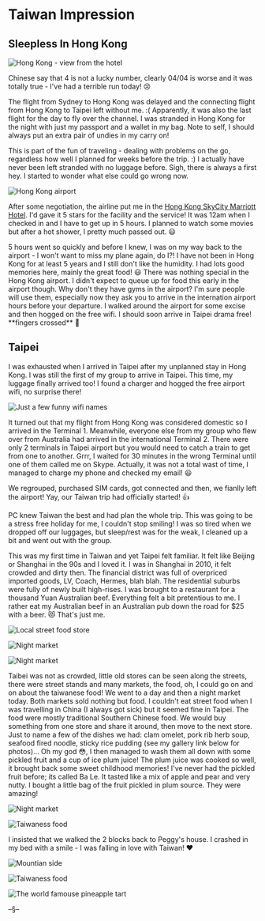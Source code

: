 # Taiwan Impression


## Sleepless In Hong Kong

![Hong Kong - view from the hotel](https://lh3.googleusercontent.com/pw/AL9nZEWzV3evshgVfSmvBGUQ1fcFmlUCOrPPI4YXdX7mrZxCwvIhX4Fy05g_g-ZK2Xive7sM4_F3f8Ek1fz8puQEtlZpeN3hNksndI8QIO-a1J9u9RO7j12AGHRDwTjYnP0B9PxVbueGZMkH3JNbvdeKnk7S=w2120-h1590-no?authuser=0 "Hong Kong - view from the hotel")

Chinese say that 4 is not a lucky number, clearly 04/04 is worse and it was totally true - I've had a terrible run today! 😢 

The flight from Sydney to Hong Kong was delayed and the connecting flight from Hong Kong to Taipei left without me. :( Apparently, it was also the last flight for the day to fly over the channel. I was stranded in Hong Kong for the night with just my passport and a wallet in my bag. Note to self, I should always put an extra pair of undies in my carry on!

This is part of the fun of traveling - dealing with problems on the go, regardless how well I planned for weeks before the trip. :) I actually have never been left stranded with no luggage before. Sigh, there is always a first hey. I started to wonder what else could go wrong now.

![Hong Kong airport](https://lh3.googleusercontent.com/9RdMR9gQVLt8CNKbYlVmkKqqGYXWXR1s9XkBNJohSUlGRPsXIbTheSeFLvT8Cpd2hiQtpV5z-uAiQw-CFE99x_HWBA8PmwUq3DYlc-dtNC920whORbQnc3fgXHRjJ0_a3QEXA0mEwfkeK-lWrqkK39hsjOx3MvABaqTHjhO3zut_9d0xDPhXB4VX0zw-qKI0jfMOCuzcziIhooMMs1FtF98Yc2T5ijcmFW3FK4nqapjPP0lvkHzK0pfI10bos5-DctGzsvz25XBiCTUDI7J6B9lR60435SQSfZukfeGW2wxZKXrZjBNW-LdTujWqnNm-7EpUpbdenorIqcJdXLxXEJVp4IrpMySFxDewEeNzL63CP22lgxq5RKKgMnduxiPcw2c5zfBtEaIRq_Fom5wIlomAvYTNQZu2IdbjOPkQ5shctnnvVAnx9KaCJYGu9KaVych-T-SPMVPar-eAUc04i99Sbps0o7Y33wImqT4Dc20s1pMSZCQBFWfWsciGciLgRK20CgQeJvrWm0HewR-elC_B16gu1K5fOjke-U_UH98J0NTMiIZ08mNF59qkSLihzmw7B5XZpEX6Z4diaEYyQN3RfTxamAMW46FjZ2SL-taMZpIwBP10cT4skzaCXrJX-0Ud6JxY9K44lOe2VwIeJzhpGRFdm1K7=s720-no)

After some negotiation, the airline put me in the [Hong Kong SkyCity Marriott Hotel](http://www.marriott.com/hotels/travel/hkgap-hong-kong-skycity-marriott-hotel/). I'd gave it 5 stars for the facility and the service! It was 12am when I checked in and I have to get up in 5 hours. I planned to watch some movies but after a hot shower, I pretty much passed out. 😃

<!--more-->5 hours went so quickly and before I knew, I was on my way back to the airport - I won't want to miss my plane again, do I?! I have not been in Hong Kong for at least 5 years and I still don't like the humidity. I had lots good memories here, mainly the great food! 😃&nbsp;There was nothing special in the Hong Kong airport. I didn't expect to queue up for food this early in the airport though. Why don't they have gyms in the airport? I'm sure people will use them, especially now they ask you to arrive in the internation airport hours before your departure. I walked around the airport for some excise and then hogged on the free wifi. I should soon arrive in Taipei drama free! **fingers crossed** 🤞

## Taipei

I was exhausted when I arrived in Taipei after my unplanned stay in Hong Kong. I was still the first of my group to arrive in Taipei. This time, my luggage finally arrived too! I found a charger and hogged the free airport wifi, no surprise there!

![Just a few funny wifi names](https://lh3.googleusercontent.com/I7njtgQUrzDBvzUlSadfxDapMS7tB4G7rJHNeq6873cMpfjhvqaDjFk0Pe-J9eiyhChzaO5ci6qc-xRvMCpQ0hQR9jcTtr0BHNEFdh4DmWADJlFrHHWMo1zDOjaWWdbd_Dvp2-BKovb_15z7l6r0IvJuuKx_8Dg3AONgihQSUow1Nn7tI5W9UPSQtUmz0LkcaIgOmCeiTLNEoknTPLWvxxhG4CLovIRruVMZHKgAB4q8FekrKWYaySfPzL6Wx8Cpfwbv5W2Z96qz-MXWcnkKnvTJ7c0Crx6LqOZbMSj35xKmcddeVXqPJqVyKLfYyEAeNYiknEO10GzLNO4ZML6J4SowZquFJYGhP2CK5D7ULp3pAOWfWErDfmX0dlM0tO0G8mitF2yQUkjFQ7caOJhHAr1a77En6xU5pvBmF5Du852Jt7ZwGnP2_KoqrCpl3bJRvRBqofUsVAk2rP9V7XdbLELLVwgPp53z6RhIEbFq7pPvyozTgRW5IO6k2l69w-sAQ4svrE8YPTpiqSLEZhdGvClYbPCedfaprkT3GyaJ-eKB6WVkuZ26S4EbDVwbEsQWKvKAyFdbuXHynqmRg9RzxhmGlG6aeO8XXB02KvmZoYKE6w_0=s620-no "Just a few funny wifi names")

It turned out that my flight from Hong Kong was considered domestic so I arrived in the Terminal 1. Meanwhile, everyone else from my group who flew over from Australia had arrived in the international Terminal 2. There were only 2 terminals in Taipei airport but you would need to catch a train to get from one to another. Grrr, I waited for 30 minutes in the wrong Terminal until one of them called me on Skype. Actually, it was not a total wast of time, I managed to charge my phone and checked my email! 😃

<!--more-->We regrouped, purchased SIM cards, got connected and then, we fianlly left the airport! Yay, our Taiwan trip had officially started! 👍

PC knew Taiwan the best and had plan the whole trip. This was going to be a stress free holiday for me, I couldn't stop smiling! I was so tired when we dropped off our luggages, but sleep/rest was for the weak, I cleaned up a bit and went out with the group.

This was my first time in Taiwan and yet Taipei felt familiar. It felt like Beijing or Shanghai in the 90s and I loved it. I was in Shanghai in 2010, it felt crowded and dirty then. The financial district was full of overpriced imported goods, LV, Coach, Hermes, blah blah. The residential suburbs were fully of newly built high-rises. I was brought to a restaurant for a thousand Yuan Australian beef. Everything felt a bit pretentious to me. I rather eat my Australian beef in an Australian pub down the road for $25 with a beer. 😻 That's just me.

![Local street food store](https://lh3.googleusercontent.com/B9U4x6ztoTekvOgAZmSIu0I5Pz4hhs43yqlIuNsdeVe0gHl9w7AVt4Dl5jtTQNjlHgORZVKcW5pRVvPJjGskNxAavkq67M-x-Ml13xSOUuEh7XbADxV5LJZ92GadBuIGJxOYCn8XlHf_hZvFW-5_TW9azPkG_UHh3b0VH11v7fmpvuESl5qyenb6KikxDJgZVVcdSauVkwOvXYaxpii1IkhwA5gGQwslW_wT5icQzcJViK0BQpSR_CDBfZMunvczuQtBA65eoYYY3A3nPFyU6hhBEZsk4ZZkoBk0ngwOI1vYWYb1t390F9bqggF4s9zAxgkzivTv8qIsInNwk1ygMr3tdzuaLCFihApsGsc0icDLbjTb-P03q-SZGWLZ1mo7qq3Qskfj9jWhxFOzy9D26B3LfzdNl_v1v5K_r-fga5yvY2gcuLjSfDmUP-FoSZ4fNejnzjkZdeT4-HJAdnsKlZN9WWDH3ukm7ALjz7NeT9_hAUKbCB7Z3RZ7hqO263p0VjrFxSOgHcsjyHGSbijK0KZdB3uUm6dFNtLrj_BEQCiFCt-nJk4WyXZ5OwFjeyFLg4wvC0RiVRNu0-HiuMBrR-vNgXHARPVSzebXEsIlADtlAii_AqmMhgndVZoZBtX_9h4pB2ILiqVlwv_w5_JQfhzXbgSYvdZt=w540-h720-no "Local street food store")

![Night market](https://lh3.googleusercontent.com/qPdIAYMxS003KJYnGGtKhpw6EL5ow6DIAUiY3izjY4gqib-bqA5PIEGDEEKUaiz2CHPv8SbT-xcrmzOONdEG4mKd7nzxneryfCPOx6ZRkwQWTIsyFJeP7mrLd9Up_gI7O_m1O6OeqQD5Fmw2StkUj533AhAAl0jf8V5H3VvhLAmn2JxHWLQ9NtPXvycyAYvbEU2si2JrHoQSwxfeSUTd2-YbguQCk8C7CcHCWvtwSLbuOzMh1QWL77TzNjrmBTqsKtsHdrVMa-JfNFjpeqSZuvRodnm-sGL4k7YElFshdIStJrFZmq8C03MwZWWR_q1i3yvrg7GUsEV1BEEWOV73lU3aCOidvoohO9Y366ZjWctH85Opgk0mUdecJifxzvwK1pZ-GkbcOv7ZCBgSLYRRf_dpZdMaYR9wNaVoO_6fKddbFJ6_KVEG-3146R15fzy9rszlx77k9yeYLpQ78d8fusbJ5A2s93zkVeOoxb21ZBVMNf_7dk4xCXs-5Ne9hvG3VqLvBnzbXYMMbALvcP0IJoyACWBReMAzo16npayqGyTtF0ae4AWQu9w7cXP5crMs_QuhRvJBqzITC7Kwvye2yAbHNT5jfGlIs0kHHDeiVO8DkDQ068WLpFuHenwMy8ksM99lxB97mL2K4kcGShk5izHVKYBWazgR=w960-h720-no "Night market")

![Night market](https://lh3.googleusercontent.com/hZW3ZCw8FUlJGZc3GXiKQf-7lWyn5GE9EwyG3d2isBXPKo-N5QvTy0deqiP5ueDNGw7BrbZzJqwyW7TeMxiAv4szmXNdyqwyiYj0XdwYU8LDSHofKBM_GTByuiSsjMNclNWBBUI_YAtS9zPZWWGIRc6qEb79bnblFhn1Pm8WD5IGF8TztAhiFocs_w7jhfhviP8pe5Q2fodBrQSVAWbAlFmlwNy6_fJCwsM47edmNLqiVQs52g_hxrykzNbijh1rDzzHNeoMaL-uLkGJmtqVYE1xil5IVvEYtxPXleZSRlJVUhuo9WkpaiTjS9dBD3kbNxnBGrwkNALSd92Oj3sG2ylbevIeXjFyuVMPa_JbJ3ZqtNjj_AUWXkaZy1TwRdgPsdWa8dQTHx4WQrRuwr1DWqXdx55lTHW1pR2DZiRkS3uKJ1hE15z6Z90GyBhLDNhpPUwynXuJ1GoAFtD4J4u3LPEnzKmFUp9VJKSIGMY85TttPWSyWa0K9u9suHdidhaCf9wk2dOsUKi6cT3jilEzxKCK0_nkvGN03IMEPsJeACCjMcI-jhHgi6WkrAf1a2OhzoHMljd-kMVgP7MQpv-T4TYpdvO8bSlM8mBfKEq0JXh2ORsPw6P2hnUV2tBNXkd8lHfrj6sJmedliOfvq45xxpzTd1xdMzVW=w531-h707-no "Night market")

Taibei was not as crowded, little old stores can be seen along the streets, there were street stands and many markets, the food, oh, I could go on and on about the taiwanese food! We went to a day and then a night market today. Both markets sold nothing but food. I couldn't eat street food when I was travelling in China (I always got sick) but it seemed fine in Taipei. The food were mostly traditional Southern Chinese food. We would buy something from one store and share it around, then move to the next store. Just to name a few of the dishes we had: clam omelet, pork rib herb soup, seafood fired noodle, sticky rice pudding (see my gallery link below for photos)... Oh my god 😳, I then managed to wash them all down with some pickled fruit and a cup of ice plum juice! The plum juice was cooked so well, it brought back some sweet childhood memories! I've never had the pickled fruit before; its called Ba Le. It tasted like a mix of apple and pear and very nutty. I bought a little bag of the fruit pickled in plum source. They were amazing!

![Night market](https://lh3.googleusercontent.com/bOQDrxmXY-OG-nJNDW-CZAJJ8k4nrJjsByapOHUShu3dlYae5iQUcjWE9g83tACjv1hiqqAMwG_VHOasWA9L1ny1TcYJITHUYfvwL0I1pCMH1WDsj1GydXjN_hK1KeZPOz40ZPQ5ZNtW78j68B98q2btOvavXlVLS37XJZLqYjN4wPI2Ki_xs5xLMbZ3Mu2nck-yzhYrMGQGALc-QMIsjZbXd9timRTuumGdII5NpXxgbigw5IaxvnmRXnIH59Ig-1yFRXGrgqQ3rQSPYuL_rYXu1pNlLkRi9m0WlroG5VNlVzkJkBTTCnx0i4h33Sjiacd6Y2Y29b2TaknhocQiRyefDVbuv2p98qicqgSCeqLdlhv5P3D5BKIuGIi8kxAH66FpKeNOo1MeCKSu5F6ztW1LYhBPeGYdRgUnyEq2TlYILaQywhOw4UHhPXGBbU286XYS88NQvlTjK7bTVYaeWweNaGjiU4H4I8cNO1qMHPXdtk93DynDEvm3nnWMkuXj4KrXJWRo_NrqK71i8iERajhCVdQEc0iYafDuK75dxWf8VwByODct3ZNppRF2rOcC5XhoxaHpFhfegLJnFIdCFIi4b-dU-SqlrG_x53gIiU0MeG2A-rf4It7MgRAFGnDGaEH-wni9dm7O1FSCe4L7Ggv65ulLyit0=w960-h720-no "Night market")

![Taiwaness food](https://lh3.googleusercontent.com/dutsO_mfjRGGkesGcOQDWSGw4CN2nRPGKJUCJLwGO8mtD-c28wZJzlbPmI7epoPav0m2lR_XF8AlOFic7uQ6-jmVH1AOD2Gve5sxu-MeEIKUnR-L3YBEC8ff51m28_NBJ6sV6jbr0-WwYLU0tl8ZJVqneL4wo9iMn3slvR9t2r5PwMddKQReVwUwNbT8EWFLfr0-Zrt50H5BzP1VCdB27oNMP3N99M0eAZ83O2_MKVdcExXqvodpHAoBVKBIXjhPi2Tyke3ZiAWzIxVdi7yoAkhqS5xlPxU_Z5VzKQvooOBoq-pCvqPrMyS2wUxN33t-0isfgrIfZ-HZBW-JrMLDL2ZYfYi3iho3A8R33oqxjW-I95RCYlL9g-2iMvjR5WoG4U9jmoDZ32Q789HuazES-y3vzH1QztDEi4w707xiv4lVTexb5D8zSzecWKTSEIo2GrKfQ17V2LgEWmU0_1WDkVZ1_9NGW7jSZL-oc4mYHyVajogtfKepgZ4_MLfbIvtpM9BT0GVORuwY4fooYWXE01f5XTSIrmU2b0R38UvZB2xP_skXlzPJ04e-R7zKhs-8oAQh5gf2sOLIxQW4qQBK4JsxPcYo-TltXtQNUhJlcnNFuts2gM7QGMFZc0FCsfXEHIsfjviBqnKU4vXxMBG4vUHjTEu7O94S=w960-h720-no "Taiwaness food")

I insisted that we walked the 2 blocks back to Peggy's house. I crashed in my bed with a smile - I was falling in love with Taiwan! ❤️

![Mountian side](https://lh3.googleusercontent.com/vtZhq8DeMw5kUah3L9uILubhp2ODzEYnYTPDah8ZRIX2UHapiXPdKcwHoJV9p-yiyYsaVXVDHE-eUIj-zerl2XYzelp7MQj9tgyEj9AVgJXe1oMvyZ3EDHJ0rn6WsCiG8GNMAU2bttX7grYWNY4foXmmB7e8eCFuXHgYfUsKDnqweLyky-4JXqjuc3AQvN6XXa_G9mC0mCsVWZ-gwn-mIgNY5EYiNzYu0TyvZZxLJ6rCh-p21hy0BD1Y_daGVryQBDAJcnlsOaRuiCOGFb7g_wdMOV7aR-Oo8f0D83APcx2li7-Uvl2MNzdX_zoBTTfvKLpyOShbufmSvmouxLE7IYyjvLjioNAoZSfN2D129hWZMzRwA1zqat2i1NM7dEN1_S-S07HizXwkEBz8Hbt7lyAIQnRN3Bqy70ZaUPGq2a7yBbEXH2ztaKy3Op-Wc9hLlRYuzp6lG4Uumw6LvQaAA-W6SpGhEKMbiX5lzLNr4M0w7TikL5k6ZF3CYM1GlgaT7jYSskd6KGlPzXz1hQ7Ow-etw4wojh1d60J8AzQjEJfjBPbD2Cb37AroR2pxvtEYFFD9pDgsFDV26vcjZqG9PKBJ_1ZuY9UEuyCsVJ_zNH8QzRtuxGDfWoNfY89j8Xc9eej6Y9XRlf3XPIiz8asn_ri8ju9c-sgS=w960-h720-no "Mountian side")

![Taiwaness food](https://lh3.googleusercontent.com/ygFL-7yz9uCbMIi2A8j74IMifsMi02SpJAgVWvTOpryO8g68cX9_Fuc7OBW3mVEhx19R3Mgi6_R_RnAe12JTjPJjkIn9xJHlI8sD6j61FkBeK5s0NKfh5xiK93mUl2wkv6SXUiNw3SXqz9gMCE26VDsN5HpRzA38uXoWzASNZYKCGm5zFQcnDYYAy7BauYTudiJu0NwWvfVgljKZ2OiF7_0wicerG3fmGcP8xDwF3nxhXBoRFNHCwlPTtS4Qo00jJowbXqnfN_f7magOVBo8NXjcyQKplTJsC7QFCUdGHLErY3V3YcKh0FyepOuFarPLAOEo6LYQp5pG9IUP8G3ZMw0IKu75Auug6SlNaY_qUjNdVbcOXE_rk-7kqE5aT9PyddRmt4fT9eem4jgWOomrmRfFE7Oj8aG8Qy4RwEQp_hMvB0uxyCWvld2Cok_b4J72TWZhpVQ51_vX5Z2xyl1PFLKO15gFX3K_lHPjlcOArEyw2NBPL9pgfJQfs04ZMNBOiOXxA2NWst1YG13EO1ix7xNTfs1lo76GisKBbhEvk9cH1wiLi42FArF7Gvui10jDQN_w_45k9fZ57zS8-v3fadLTV1MUixoLVH3ZVn1I5EYdw1zHmYmSwB62kgW8QHCGd5KsOV8A5dRFyOHQ_Fu_8R5nysiyYIw8=w1390-h678-no "Taiwaness food")

![The world famouse pineapple tart](https://lh3.googleusercontent.com/0xyOAyl_CbobrVJQVDf6og4REwMpDZtWGwFC2RHIJVqbxCCtHGK2FZ-00PUrmseHCwDL6W2Nxv0RStpGoWls6N0_1nX5KURL1xj-G-Ro1glURHttm92HTB-7EVWLXFKxJsY537SSAIvst62__3JHE8pEjlCfKsmGj1jg15O4fmsdCJzU3vjOZ_HvsDiLHTmrxCyH5Db2iQz0NVrh62b8VdQV3jp2wzimgRyDuqi_J7WB5zuw-ybIXwJyRMdpwi2NmdggV3r4o_aNGjoo74GUBifHyVs_p2s4Q6IXKtXG4w2aCv77OFYISC3HFuDoNL60YoZRiUFJRxkYfMut9Bno4LOX5x5NaQlX2b-dmVXASeDS8qBWbQrwfK9urS4nYmtXm3hjsgTCUYJli06882wGJZKBBEpizYZBt3YEDXfDFF5Gmge54-kmp4KmSTSTRaT9YPgICX-ArvYufW8qjf1_QjasWQaBSsodea41a6EY4cC5g1fIzFLWdLb29e549WQ36RrkVJDIItGTJGKnOzuv_C6SFBw4iLq5XAy3erYtylxrU7etYKBDSQg_ODe0OQKAkcwB0s--kMl0iqJnQsJQ6Vblk_-WLpblL82RegVI-37GiVJCs9z-UdZzFSMXweZPRF7ffuruV163eewzN2twE6HHEGsvUTjj=w960-h720-no "The world famouse pineapple tart")


–§–
